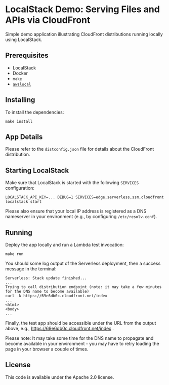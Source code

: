 # LocalStack Demo: Serving Files and APIs via CloudFront

Simple demo application illustrating CloudFront distributions running locally using LocalStack.

## Prerequisites

* LocalStack
* Docker
* `make`
* [`awslocal`](https://github.com/localstack/awscli-local)

## Installing

To install the dependencies:
```
make install
```

## App Details

Please refer to the `distconfig.json` file for details about the CloudFront distribution.

## Starting LocalStack

Make sure that LocalStack is started with the following `SERVICES` configuration:
```
LOCALSTACK_API_KEY=... DEBUG=1 SERVICES=edge,serverless,ssm,cloudfront localstack start
```

Please also ensure that your local IP address is registered as a DNS nameserver in your environment (e.g., by configuring `/etc/resolv.conf`).

## Running

Deploy the app locally and run a Lambda test invocation:
```
make run
```

You should some log output of the Serverless deployment, then a success message in the terminal:
```
Serverless: Stack update finished...
...
Trying to call distribution endpoint (note: it may take a few minutes for the DNS name to become available)
curl -k https://69e6db0c.cloudfront.net/index
...
<html>
<body>
...
```

Finally, the test app should be accessible under the URL from the output above, e.g., https://69e6db0c.cloudfront.net/index .

Please note: It may take some time for the DNS name to propagate and become available in your environment - you may have to retry loading the page in your browser a couple of times.

## License

This code is available under the Apache 2.0 license.
